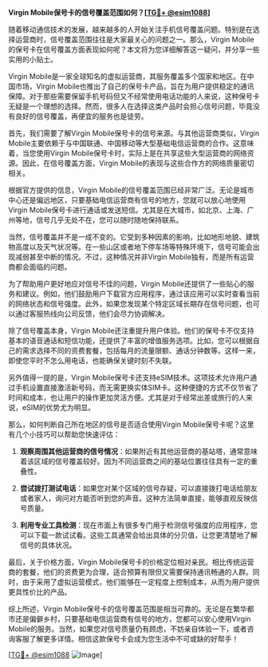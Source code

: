 **Virgin Mobile保号卡的信号覆盖范围如何？[[TG💪+ @esim1088](https://t.me/s/esim1088)]**

随着移动通信技术的发展，越来越多的人开始关注手机信号覆盖问题。特别是在选择运营商时，信号覆盖范围往往是大家最关心的问题之一。那么，Virgin Mobile的保号卡在信号覆盖方面表现如何呢？本文将为您详细解答这一疑问，并分享一些实用的小贴士。

Virgin Mobile是一家全球知名的虚拟运营商，其服务覆盖多个国家和地区。在中国市场，Virgin Mobile也推出了自己的保号卡产品，旨在为用户提供稳定的通讯保障。对于那些需要保留手机号码但又不经常使用电话功能的人来说，这种保号卡无疑是一个理想的选择。然而，很多人在选择这类产品时会担心信号问题，毕竟没有良好的信号覆盖，再便宜的服务也是徒劳。

首先，我们需要了解Virgin Mobile保号卡的信号来源。与其他运营商类似，Virgin Mobile主要依赖于与中国联通、中国移动等大型基础电信运营商的合作。这意味着，当您使用Virgin Mobile保号卡时，实际上是在共享这些大型运营商的网络资源。因此，在信号覆盖方面，Virgin Mobile的表现与这些合作方的网络质量密切相关。

根据官方提供的信息，Virgin Mobile的信号覆盖范围已经非常广泛。无论是城市中心还是偏远地区，只要基础电信运营商有信号的地方，您就可以放心地使用Virgin Mobile保号卡进行通话或发送短信。尤其是在大城市，如北京、上海、广州等地，信号几乎无处不在，您可以随时随地保持联系。

当然，信号覆盖并不是一成不变的。它受到多种因素的影响，比如地形地貌、建筑物高度以及天气状况等。在一些山区或者地下停车场等特殊环境下，信号可能会出现减弱甚至中断的情况。不过，这种情况并非Virgin Mobile独有，而是所有运营商都会面临的问题。

为了帮助用户更好地应对信号不佳的问题，Virgin Mobile还提供了一些贴心的服务和建议。例如，他们鼓励用户下载官方应用程序，通过该应用可以实时查看当前的网络状态和信号强度。此外，如果您发现某个特定区域长期存在信号问题，也可以通过客服热线向公司反馈，他们会尽力协调解决。

除了信号覆盖本身，Virgin Mobile还注重提升用户体验。他们的保号卡不仅支持基本的语音通话和短信功能，还提供了丰富的增值服务选项。比如，您可以根据自己的需求选择不同的资费套餐，包括每月的流量限额、通话分钟数等。这样一来，即使您平时不怎么用电话，也能确保关键时刻不失联。

另外值得一提的是，Virgin Mobile保号卡还支持eSIM技术。这项技术允许用户通过手机设置直接激活新号码，而无需更换实体SIM卡。这种便捷的方式不仅节省了时间和成本，也让用户的操作更加灵活方便。尤其是对于经常出差或旅行的人来说，eSIM的优势尤为明显。

那么，如何判断自己所在地区的信号是否适合使用Virgin Mobile保号卡呢？这里有几个小技巧可以帮助您快速评估：

1. **观察周围其他运营商的信号情况**：如果附近有其他运营商的基站塔，通常意味着该区域的信号覆盖较好。因为不同运营商之间的基站位置往往具有一定的重叠性。
   
2. **尝试拨打测试电话**：如果您对某个区域的信号存疑，可以直接拨打电话给朋友或者家人，询问对方能否听到您的声音。这种方法简单直接，能够直观反映信号质量。

3. **利用专业工具检测**：现在市面上有很多专门用于检测信号强度的应用程序，您可以下载一款试试看。这些工具通常会给出具体的分贝值，让您更清楚地了解信号的具体状况。

最后，关于价格方面，Virgin Mobile保号卡的价格定位相对亲民。相比传统运营商的套餐，他们的资费更为合理，适合预算有限但又需要保持通讯畅通的人群。同时，由于采用了虚拟运营模式，他们能够在一定程度上控制成本，从而为用户提供更具性价比的产品。

综上所述，Virgin Mobile保号卡的信号覆盖范围是相当可靠的。无论是在繁华都市还是偏僻乡村，只要基础电信运营商有信号的地方，您都可以安心使用Virgin Mobile的服务。当然，如果您对信号质量仍有顾虑，不妨亲自体验一下，或者咨询客服了解更多详情。相信这款保号卡会成为您生活中不可或缺的好帮手！

[[TG💪+ @esim1088](https://t.me/s/esim1088) ![Image](https://i.postimg.cc/4NQfJmqS/Snipaste-2025-05-13-00-14-12.png)]